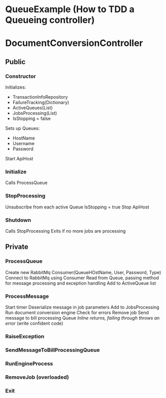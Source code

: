 QueueExample (How to TDD a Queueing controller)
===============================================

# DocumentConversionController

## Public

### Constructor
Initializes:
* TransactionInfoRepository
* FailureTracking(Dictionary)
* ActiveQueues(List)
* JobsProcessing(List)
* IsStopping = false

Sets up Queues:
* HostName
* Username
* Password

Start ApiHost

### Initialize
Calls ProcessQueue

### StopProcessing
Unsubscribe from each active Queue
IsStopping = true
Stop ApiHost

### Shutdown
Calls StopProcessing
Exits if no more jobs are processing

## Private

### ProcessQueue
Create new RabbitMq Consumer(QueueHOstName, User, Password, Type)
Connect to RabbitMq using Consumer
Read from Queue, passing method for message processing and exception
handling
Add to ActiveQueue list

### ProcessMessage
Start timer
Deserialize message in job parameters
Add to JobsProcessing
Run document conversion engine
Check for errors
Remove job
Send message to bill processing Queue
*Inline returns, failing through throws an error* (write confident code)

### RaiseException

### SendMessageToBillProcessingQueue
 
### RunEngineProcess

### RemoveJob (overloaded)

### Exit
